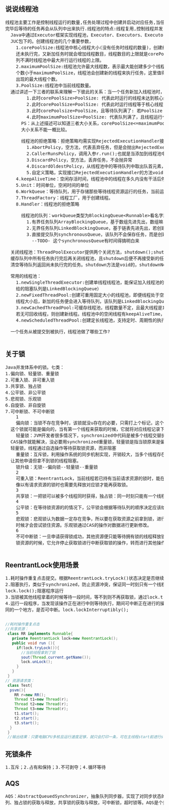 ## **说说线程池**
<pre>
线程池主要工作是控制线程运行的数量,任务处理过程中创建并启动对应任务,当任务数量超出队列限制数目时,任务将进行排队等候,当其他线程运行
完毕后等待的任务再会从队列中出来执行.线程池的特点:线程复用,控制线程并发,管理线程.
  Java中通过Executor框架实现线程池，Executor、Executors、ExecutorService、ThreadPoolExecutor这几个类、接口都属于Java
  JUC包下的。创建线程池的几个重要参数，
    1.corePoolSize:线程池中核心线程大小(没有任务时线程的数量)，创建线程池后默认是没有线程的，当有任务后线程池才会创建线程，当前一个任务
    还未执行完，又新加任务时就会增加线程数目，线程数目的上限就是corePoolSize，超过上限后任务就会被暂存在队列中等待。即corePoolSize是队
    列不满时线程池中最大并行运行线程的上限。
    2.maximumPoolSize:线程池允许最大线程数，表示最大能创建多少个线程，线程池中当前线程数目不能超过该数量，若队列已满，且当前线程
    个数小于maximumPoolSize，线程池会创建新的线程来执行任务，这里值得一提的是largestPoolSize，该变量记录线程池整个生命周期中
    出现的最大线程个数。
    3.PoolSize:线程池中当前线程数量。
  通过讲述一下三者的联系来理解一下彼此的关系：当一个任务新加入线程池时，  
        1.此时corePoolSize>PoolSize: 代表此时运行的线程未达到核心线程数目，创建线程并执行该任务
        2.此时corePoolSize=PoolSize: 代表此时运行线程等于核心线程，再加一个任务就超了，会加入到等待队列中直到等待队列满了
        3.此时corePoolsize=PoolSize，且等待队列满了: 若PoolSize &lt; maximumPoolSize 则会创建新线程处理任务
        4.此时maximumPoolSize=PoolSize: 代表队列满了，且线程运行个数到达了最大值，再新加任务的话会执行拒绝策略
      PS：从上述描述可以知道三者大小关系，corePoolSize&lt;=maximumPoolSize;poolSize&lt;=maximumPoolSize;poolSize与corePoolSize
      大小关系不能一概比较。  
  
      线程池的拒绝策略：拒绝策略均需实现RejectedExecutionHandler接口方法rejectedExecution
        1.AbortPolicy，空方法，代表丢弃任务，但是会抛出RejectedExecutionException异常
        2.CallerRunsPolicy，调用入参r.run();也就是当添加到线程池中失败时由主线程来运行
        3.DiscardPolicy，空方法，丢弃任务，不会抛异常
        4.DiscardOldestPolicy，从线程池中的等待队列中取出队首元素，丢弃
        5.自定义策略，实现接口RejectedExecutionHandler的方法void rejectedExecution(Runnable r, ThreadPoolExecutor executor);
    4.keepAliveTime：空闲存活时间，线程池中的线程在多久内没有干活后停止，默认情况下这里被shutdown的线程是非corePollSize的线程，      
    5.Unit：时间单位，空闲时间的单位
    6.WorkQueue：等待队列，用于存储那些等待线程资源运行的任务，当前运行任务大于corePollSize，且队列没满的情况下，新加任务会进入队列中
    7.ThreadFactory：线程工厂，用于创建线程。
    8.Handler：线程池的拒绝策略
    
      线程池的队列：workQueue类型为BlockingQueue&lt;Runnable&gt;看名字就知道是阻塞队列了，通常可取以下三类：
        1.有界任务队列ArrayBlockingQueue，基于数组先进先出，数组嘛，创建时就要给定长度了当然是有界的了。
        2.无界任务队列LinkedBlockingQueue，基于链表先进先出，若创建时未指定链表大小，默认大小是Integer.MAX_VALUE长度的
        3.直接提交队列synchronousQueue，该队列不会保存任务，而是创建线程执行新来的任务。
          --TODO- 这个synchronousQueue有时间得搞明白来
               
  关闭线程池：ThreadPoolExecutor提供两个关闭方法，shutdown();shutdownNow();其中，shutdown方法不会立刻关闭线程池，它会等到
  缓存队列中所有任务执行完后再关闭线程池，且shutdown后便不再接受新的任务；shutdownNow会立刻终止线程池，并尝试打断正在执行的任务，
  清空等待队列返回尚未执行完的任务。shutdown方法是void的，shutdownNow方法返回值是List &lt;Runnable&gt;的        
  
  常用的线程池：
    1.newSingleThreadExecutor:创建单线程线程池，能保证加入线程池的任务顺序执行（因为该线程池提供的构造函数中无队列参数，内部实现
    给的阻塞队列是LinkedBlockingQueue）
    2.newFixedThreadPool:创建可重用固定大小的线程池，即便线程处于空闲，线程也不会被回收，除非线程池被关闭，当任务达到线程池初始化
    线程大小后，新加的任务便会进入等待队列，该队列是LinkedBlockingQueue的且是默认长度的（Integer.MAX_VALUE）
    3.newCachedThreadPool:可缓存线程池，线程数量不定，且最大线程是Integer.MAX_VALUE;如果线程池长度超过处理需要，可灵活回收线程，
    若无可回收线程，则创建新线程。线程池中的空闲线程有keepAliveTime，60s，此类线程池适合大量耗时小的任务。
    4.newScheduledThreadPool:创建定长线程池，支持定时、周期性的执行。适用于定时任务        
    
  一个任务从被提交到被执行，线程池做了哪些工作?
  
</pre>

## **关于锁**
<pre>
Java并发体系中的锁。七类：
1.偏向锁、轻量锁、重量锁
2.可重入锁、非可重入锁
3.共享锁、独占锁
4.公平锁、非公平锁
5.悲观锁、乐观锁
6.自旋锁、非自旋锁
7.可中断锁、不可中断锁
    1
    偏向锁：当锁不存在竞争时，该锁就没u存在的必要，只需打上个标记，这个步骤由jvm来执行。一个对象初始后还没有任何线程来获取它的锁的时候
  这个锁就可能是偏向的，当有第一个线程来获取的时候，它就将对应线程记录下来，以后如果来获取锁的是该记录线程就可以直接获取对应锁，开销更小。
    轻量锁：JVM开发者很多情况下，synchronized中代码是被多个线程交替执行的，而不是同时执行的，也就是说不存在竞争关系，或者竞争时间短，用
  CAS操作就能解决，没必要用synchronized重量锁，轻量锁是指当锁原来是偏向锁的时候，被另外线程访问了，说明存在竞争，那么偏向锁就会升级为
  轻量锁，线程通过自选操作等待获取锁资源，而非阻塞
    重量锁：互斥锁，利用操作系统的同步机制实现，开销较大，当多个线程存在实际竞争关系且竞争时间长时，轻量级锁满足不了要求，锁会膨胀为重量锁
  让其他申请但拿不到锁的线程阻塞。
    锁升级：无锁--偏向锁--轻量锁--重量锁
    2
    可重入锁：ReentrantLock，当前线程若已持有当前请求资源的锁时，能在不释放锁的情况下直接获取对应资源的锁；相反不可重入锁是即便当前对
    像以有请求资源的锁时也需要先释放对应锁才能再获取锁。
    3
    共享锁：一把锁可以被多个线程同时获得，独占锁：同一时刻只能有一个线程获得锁；按读写锁的方式来理解
    4
    公平锁：在等待锁资源的的情况下，公平锁会根据等待队列的顺序决定应该给哪个线程锁，非公平锁：先等待的线程不一定能优先获取锁
    5
    悲观锁：悲观锁认为数据一定存在竞争，所以要在获取资源之前拿到锁，进行独占；乐观锁不同，乐观锁认为数据不一定被改变，只有在改写数据的
    时候才会尝试锁住资源。乐观锁通过CAS的操作对数据进行更新修改。
    6
    不可中断锁：一旦申请获得锁成功，其他资源便只能等待拥有锁的线程释放锁，不能进行中断去做其他事情，也就是被阻塞；而可中断锁不同，在等待
    锁资源的时候，它允许停止获取锁进行中断获取锁的操作，转而进行其他操作。
   
</pre>

## **ReentrantLock使用场景**
<pre>
1.耗时操作重复点击提交。根据ReentrantLock.tryLock()状态决定是否继续操作。
2.阻塞执行，类似于synchronized，防止资源冲突，保证同一时刻只有一个线程可操作资源，适用于资源的竞争（读写文件、消息发送），可通过
lock.lock();阻塞程序运行
3.当锁被其他线程拿着的时候等待一段时间，等不到则不再获取锁，通过lock.tryLock(long,timeUnit);实现
4.运行一段程序，当发现该操作正在进行中则等待执行，期间可中断正在进行的操作立刻释放锁继续下一操作。这也是ReentrantLock与synchronized不
同的一个地方，是否可中断。lock.lockInterruptibly();

</pre>

````java
//耗时操作重复点击
//共享资源：
 class RR implements Runnable{
   private ReentrantLock lock=new ReentrantLock();
   public void run (){
     if(lock.tryLock()){
       //当前线程拿到了锁
       sout(Thread.current.getName());
       lock.unLock();
     }
   }
 }
// 资源请求类：
 class Test{
  psvm(){
    RR r=new RR();
    Thread t1=new Thread(r);
    Thread t2=new Thread(r);
    Thread t3=new Thread(r);
    t1.start();
    t2.start();
    t3.start();
  }
 }
 //输出结果：只要电脑CPU多核且运行速度足够，就只会打印一条，可在主线程start前进行sleep或者在RR类中tryLock加上超时时间

````

## **死锁条件**
<pre>
1.互斥；2.占有和保持；3.不可剥夺；4.循环等待
</pre>

## **AQS**
<pre>
AQS：AbstractQueuedSynchronizer，抽象队列同步器，实现了对同步状态的管理，及对阻塞线程进行排队，等待通知等。AQS的核心包括：同步队
列、独占锁的获取与释放，共享锁的获取与释放，可中断锁，超时锁等。AQS是个抽象类，只作为一个模板（但很多）
</pre>